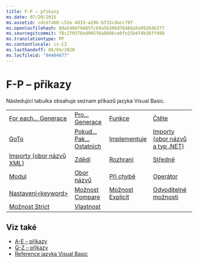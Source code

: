 ```yaml
---
title: F-P – příkazy
ms.date: 07/20/2015
ms.assetid: cdce7ab0-c52e-4d33-a29b-bf32cdacc79f
ms.openlocfilehash: 0da540df9485fcb9a5b386d76488a5e99264b377
ms.sourcegitcommit: f8c270376ed905f6a8896ce0fe25b4f4b38ff498
ms.translationtype: MT
ms.contentlocale: cs-CZ
ms.lasthandoff: 06/04/2020
ms.locfileid: "84404677"
---
```

# <a name="f-p-statements"></a>F-P – příkazy
Následující tabulka obsahuje seznam příkazů jazyka Visual Basic.  
  
|||||  
|---|---|---|---|  
|[For each... Generace](for-each-next-statement.md)|[Pro... Generace](for-next-statement.md)|[Funkce](function-statement.md)|[Čtěte](get-statement.md)|  
|[GoTo](goto-statement.md)|[Pokud... Pak... Ostatních](if-then-else-statement.md)|[Implementuje](implements-statement.md)|[Importy (obor názvů a typ .NET)](imports-statement-net-namespace-and-type.md)|  
|[Importy (obor názvů XML)](imports-statement-xml-namespace.md)|[Zdědí](inherits-statement.md)|[Rozhraní](interface-statement.md)|[Středně](mid-statement.md)|  
|[Modul](module-statement.md)|[Obor názvů](namespace-statement.md)|[Při chybě](on-error-statement.md)|[Operátor](operator-statement.md)|  
|[Nastavení\<keyword>](option-keyword-statement.md)|[Možnost Compare](option-compare-statement.md)|[Možnost Explicit](option-explicit-statement.md)|[Odvoditelné možnosti](option-infer-statement.md)|  
|[Možnost Strict](option-strict-statement.md)|[Vlastnost](property-statement.md)|||  
  
## <a name="see-also"></a>Viz také

- [A-E – příkazy](a-e-statements.md)
- [Q-Z – příkazy](q-z-statements.md)
- [Reference jazyka Visual Basic](../index.md)
